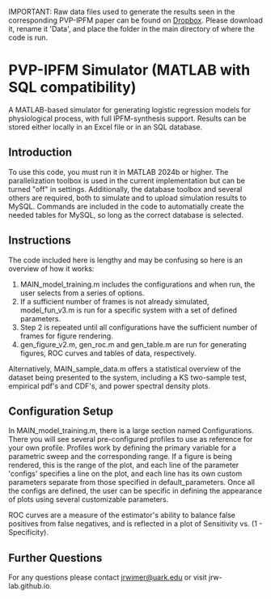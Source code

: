 IMPORTANT: Raw data files used to generate the results seen in the corresponding PVP-IPFM paper can be found on [Dropbox](https://www.dropbox.com/scl/fo/egx7hkhad83lg6gervp3o/APNkwt5TZJsS-P4wQvEtdGE?rlkey=0fnpi931hk9844krbcobjszl8&st=d9brrxda&dl=0). Please download it, rename it 'Data', and place the folder in the main directory of where the code is run.

# PVP-IPFM Simulator (MATLAB with SQL compatibility)
A MATLAB-based simulator for generating logistic regression models for physiological process, with full IPFM-synthesis support. Results can be stored either locally in an Excel file or in an SQL database.

## Introduction
To use this code, you must run it in MATLAB 2024b or higher. The parallelization toolbox is used in the current implementation but can be turned "off" in settings. Additionally, the database toolbox and several others are required, both to simulate and to upload simulation results to MySQL. Commands are included in the code to automatially create the needed tables for MySQL, so long as the correct database is selected.

## Instructions
The code included here is lengthy and may be confusing so here is an overview of how it works:

1. MAIN_model_training.m includes the configurations and when run, the user selects from a series of options.
2. If a sufficient number of frames is not already simulated, model_fun_v3.m is run for a specific system with a set of defined parameters.
4. Step 2 is repeated until all configurations have the sufficient number of frames for figure rendering.
5. gen_figure_v2.m, gen_roc.m and gen_table.m are run for generating figures, ROC curves and tables of data, respectively.

Alternatively, MAIN_sample_data.m offers a statistical overview of the dataset being presented to the system, including a KS two-sample test, empirical pdf's and CDF's, and power spectral density plots.

## Configuration Setup
In MAIN_model_training.m, there is a large section named Configurations. There you will see several pre-configured profiles to use as reference for your own profile. Profiles work by defining the primary variable for a parametric sweep and the corresponding range. If a figure is being rendered, this is the range of the plot, and each line of the parameter 'configs' specifies a line on the plot, and each line has its own custom parameters separate from those specified in default_parameters. Once all the configs are defined, the user can be specific in defining the appearance of plots using several customizable parameters.

ROC curves are a measure of the estimator's ability to balance false positives from false negatives, and is reflected in a plot of Sensitivity vs. (1 - Specificity).

## Further Questions
For any questions please contact jrwimer@uark.edu or visit jrw-lab.github.io.
